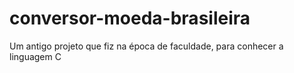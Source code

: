 # conversor-moeda-brasileira
Um antigo projeto que fiz na época de faculdade, para conhecer a linguagem C
